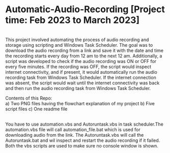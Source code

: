 # Automatic-Audio-Recording [Project time: Feb 2023 to March 2023]
<br>This project involved automating the process of audio recording and storage using scripting and
Windows Task Scheduler. The goal was to download the audio recording from a link and save it with
the date and time the recording starts every day from 12 am to the next 12 am. Additionally, a script
was developed to check if the audio recording was ON or OFF for every five minutes. If the recording
was OFF, the script would inspect internet connectivity, and if present, it would automatically run the
audio recording task from Windows Task Scheduler. If the internet connection was absent, the script
would wait until the internet connectivity was back and then run the audio recording task from
Windows Task Scheduler.</br>

Contents of this Repo:<br>
a) Two PNG files having the flowchart explanation of my project
b) Five script files 
c) One readme file</br><br>

You have to use automation.vbs and Autoruntask.vbs in task scheduler.The automation.vbs file will call automation_file.bat which is used for downloading audio from the link.
The Autoruntask.vbs will call the Autoruntask.bat and wil inspect and restart the audio recording if it failed.
Both the vbs scripts are used to make sure no console window is shown.</br>
